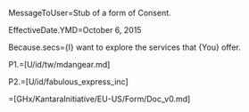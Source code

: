 MessageToUser=Stub of a form of Consent.

EffectiveDate.YMD=October 6, 2015

Because.secs={I} want to explore the services that {You} offer.

P1.=[U/id/tw/mdangear.md]

P2.=[U/id/fabulous_express_inc]

=[GHx/KantaraInitiative/EU-US/Form/Doc_v0.md]